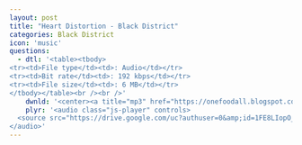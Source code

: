 ```yaml
---
layout: post
title: "Heart Distortion - Black District"
categories: Black District
icon: 'music'
questions:
  - dtl: '<table><tbody>
<tr><td>File type</td><td>: Audio</td></tr>
<tr><td>Bit rate</td><td>: 192 kbps</td></tr>
<tr><td>File size</td><td>: 6 MB</td></tr>
</tbody></table><br /><br />'
    dwnld: '<center><a title="mp3" href="https://onefoodall.blogspot.com/2019/09/blog-post.html?u=U2FsdGVkX18QVT7ItlTIlysBRwJUmAi0IuUOkV6QlOuYlfRCMdIZakKiCvat1lLa2OrQZ0TL9P%2F%2BPuMoEpKc%2BaOwkf5sKF93OS04XJ7PV8PDBp42Ej6ktQxXRyzOZQHwh%2FFeDWPGPyNTgsuyqBFsYEyW6ENVwg70p6lYdyJkJfOppCaxrkA1MTsMVWWuRByK" class="ut" target="_blank"><span class="feather-icon icon-download"> Download</span></a></center><br /><br />'
    plyr: '<audio class="js-player" controls>
  <source src="https://drive.google.com/uc?authuser=0&amp;id=1FE8LIopO__1dQW9gj0jqK662RMm0miQk&amp;export=download" type="audio/mp3">
</audio>'
---
```

